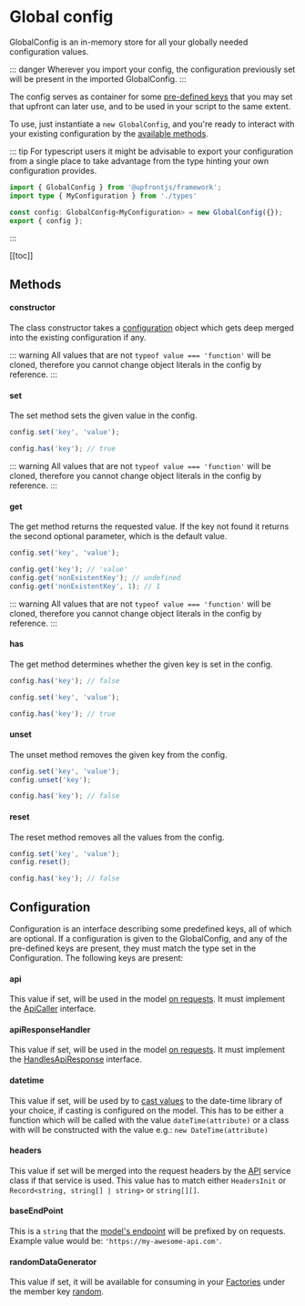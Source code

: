 # Global config

GlobalConfig is an in-memory store for all your globally needed configuration values.

::: danger
Wherever you import your config, the configuration previously set will be present in the imported GlobalConfig.
:::

The config serves as container for some [pre-defined keys](#configuration) that you may set that upfront can later use, and to be used in your script to the same extent.

To use, just instantiate a `new GlobalConfig`, and you're ready to interact with your existing configuration by the [available methods](#methods).

::: tip
For typescript users it might be advisable to export your configuration from a single place to take advantage from the type hinting your own configuration provides.
```ts
import { GlobalConfig } from '@upfrontjs/framework';
import type { MyConfiguration } from './types'

const config: GlobalConfig<MyConfiguration> = new GlobalConfig({});
export { config };
```
:::

[[toc]]

## Methods

#### constructor

The class constructor takes a [configuration](#configuration) object which gets deep merged into the existing configuration if any.

::: warning
All values that are not `typeof value === 'function'` will be cloned, therefore you cannot change object literals in the config by reference.
:::

#### set

The set method sets the given value in the config.
```js
config.set('key', 'value');

config.has('key'); // true
```
::: warning
All values that are not `typeof value === 'function'` will be cloned, therefore you cannot change object literals in the config by reference.
:::

#### get

The get method returns the requested value. If the key not found it returns the second optional parameter, which is the default value.
```js
config.set('key', 'value');

config.get('key'); // 'value'
config.get('nonExistentKey'); // undefined
config.get('nonExistentKey', 1); // 1
```
::: warning
All values that are not `typeof value === 'function'` will be cloned, therefore you cannot change object literals in the config by reference.
:::

#### has

The get method determines whether the given key is set in the config.

```js
config.has('key'); // false

config.set('key', 'value');

config.has('key'); // true
```

#### unset

The unset method removes the given key from the config.

```js
config.set('key', 'value');
config.unset('key');

config.has('key'); // false
```

#### reset

The reset method removes all the values from the config.
```js
config.set('key', 'value');
config.reset();

config.has('key'); // false
```

## Configuration

Configuration is an interface describing some predefined keys, all of which are optional. If a configuration is given to the GlobalConfig, and any of the pre-defined keys are present, they must match the type set in the Configuration.
The following keys are present:

#### api

This value if set, will be used in the model [on requests](../calliope/api-calls.md).
It must implement the [ApiCaller](../services/readme.md#apicaller) interface.

#### apiResponseHandler

This value if set, will be used in the model [on requests](../calliope/api-calls.md).
It must implement the [HandlesApiResponse](../services/readme.md#handlesapiresponse) interface.

#### datetime

This value if set, will be used by to [cast values](../calliope/attributes.md#casting)  to the date-time library of your choice, if casting is configured on the model. This has to be either a function which will be called with the value `dateTime(attribute)` or a class with will be constructed with the value e.g.: `new DateTime(attribute)`

#### headers

This value if set will be merged into the request headers by the [API](../services/api.md) service class if that service is used. This value has to match either `HeadersInit` or `Record<string, string[] | string>` or `string[][]`.

#### baseEndPoint
This is a `string` that the [model's endpoint](../calliope/api-calls.md#endpoint) will be prefixed by on requests. Example value would be: `'https://my-awesome-api.com'`.

#### randomDataGenerator

This value if set, it will be available for consuming in your [Factories](../testing.md#factories) under the member key [random](../testing.md#random).
